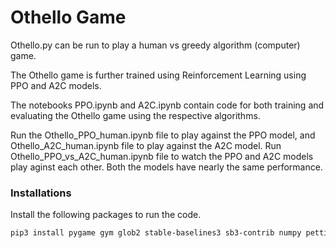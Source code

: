 # Othello Game

Othello.py can be run to play a human vs greedy algorithm (computer) game.

The Othello game is further trained using Reinforcement Learning using PPO and A2C models. 

The notebooks PPO.ipynb and A2C.ipynb contain code for both training and evaluating the Othello game using the respective algorithms.

Run the Othello_PPO_human.ipynb file to play against the PPO model, and Othello_A2C_human.ipynb file to play against the A2C model. 
Run Othello_PPO_vs_A2C_human.ipynb file to watch the PPO and A2C models play aginst each other. Both the models have nearly the same performance.

### Installations

Install the following packages to run the code.

```bash
pip3 install pygame gym glob2 stable-baselines3 sb3-contrib numpy pettingzoo typing torch torchvision
```
